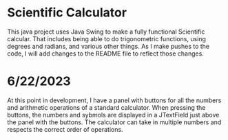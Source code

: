 # Scientific Calculator
This java project uses Java Swing to make a fully functional Scientific calcular. That includes being able to do trigonometric functions, using degrees and radians, and various other things. As I make pushes to the code, I will add changes to the README file to reflect those changes.

# 6/22/2023
At this point in development, I have a panel with buttons for all the numbers and arithmetic operations of a standard calculator. When pressing the buttons, the numbers and sybmols are displayed in a JTextField just above the panel with the buttons. The calculator can take in multiple numbers and respects the correct order of operations.